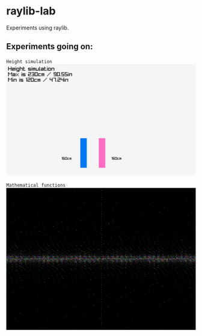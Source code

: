 # raylib-lab
Experiments using raylib.

## Experiments going on:
`Height simulation`
![](https://github.com/eviluser7/raylib-lab/raw/master/showcase/height.gif)

`Mathematical functions`
![](https://github.com/eviluser7/raylib-lab/raw/master/showcase/func.gif)